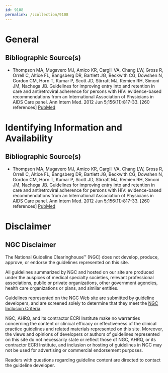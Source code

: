 ```yaml
---
id: 9108
permalink: /:collection/9108
---
```


# General

## Bibliographic Source(s)

- Thompson MA, Mugavero MJ, Amico KR, Cargill VA, Chang LW, Gross R, Orrell C, Altice FL, Bangsberg DR, Bartlett JG, Beckwith CG, Dowshen N, Gordon CM, Horn T, Kumar P, Scott JD, Stirratt MJ, Remien RH, Simoni JM, Nachega JB. Guidelines for improving entry into and retention in care and antiretroviral adherence for persons with HIV: evidence-based recommendations from an International Association of Physicians in AIDS Care panel. Ann Intern Med. 2012 Jun 5;156(11):817-33. [260 references] [ PubMed ](http://www.ncbi.nlm.nih.gov/entrez/query.fcgi?cmd=Retrieve&db=pubmed&dopt=Abstract&list_uids=22393036)

# Identifying Information and Availability

## Bibliographic Source(s)

- Thompson MA, Mugavero MJ, Amico KR, Cargill VA, Chang LW, Gross R, Orrell C, Altice FL, Bangsberg DR, Bartlett JG, Beckwith CG, Dowshen N, Gordon CM, Horn T, Kumar P, Scott JD, Stirratt MJ, Remien RH, Simoni JM, Nachega JB. Guidelines for improving entry into and retention in care and antiretroviral adherence for persons with HIV: evidence-based recommendations from an International Association of Physicians in AIDS Care panel. Ann Intern Med. 2012 Jun 5;156(11):817-33. [260 references] [ PubMed ](http://www.ncbi.nlm.nih.gov/entrez/query.fcgi?cmd=Retrieve&db=pubmed&dopt=Abstract&list_uids=22393036)

# Disclaimer

## NGC Disclaimer

The National Guideline Clearinghouse™ (NGC) does not develop, produce, approve, or endorse the guidelines represented on this site.

All guidelines summarized by NGC and hosted on our site are produced under the auspices of medical specialty societies, relevant professional associations, public or private organizations, other government agencies, health care organizations or plans, and similar entities.

Guidelines represented on the NGC Web site are submitted by guideline developers, and are screened solely to determine that they meet the [NGC Inclusion Criteria](/help-and-about/summaries/inclusion-criteria).

NGC, AHRQ, and its contractor ECRI Institute make no warranties concerning the content or clinical efficacy or effectiveness of the clinical practice guidelines and related materials represented on this site. Moreover, the views and opinions of developers or authors of guidelines represented on this site do not necessarily state or reflect those of NGC, AHRQ, or its contractor ECRI Institute, and inclusion or hosting of guidelines in NGC may not be used for advertising or commercial endorsement purposes.

Readers with questions regarding guideline content are directed to contact the guideline developer.

